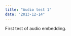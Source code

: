 ```yaml
---
title: "Audio test 1"
date: "2013-12-14"
---
```


<div class="content">
<p>First test of audio embedding.</p>
</div>
